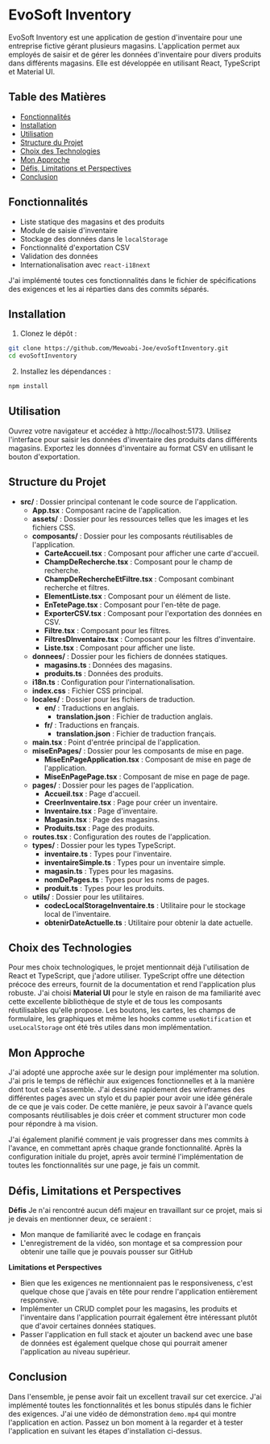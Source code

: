 # EvoSoft Inventory
EvoSoft Inventory est une application de gestion d'inventaire pour une entreprise fictive gérant plusieurs magasins. L'application permet aux employés de saisir et de gérer les données d'inventaire pour divers produits dans différents magasins. Elle est développée en utilisant React, TypeScript et Material UI.

## Table des Matières

- [Fonctionnalités](#fonctionnalités)
- [Installation](#installation)
- [Utilisation](#utilisation)
- [Structure du Projet](#structure-du-projet)
- [Choix des Technologies](#choix-des-technologies)
- [Mon Approche](#mon-approche)
- [Défis, Limitations et Perspectives](#défis-limitations-et-perspectives)
- [Conclusion](#conclusion)

## Fonctionnalités

- Liste statique des magasins et des produits
- Module de saisie d'inventaire
- Stockage des données dans le `localStorage`
- Fonctionnalité d'exportation CSV
- Validation des données
- Internationalisation avec `react-i18next`

J'ai implémenté toutes ces fonctionnalités dans le fichier de spécifications des exigences et les ai réparties dans des commits séparés.

## Installation

1. Clonez le dépôt :

  ```sh
  git clone https://github.com/Mewoabi-Joe/evoSoftInventory.git
  cd evoSoftInventory
  ```

2. Installez les dépendances :

  ```sh
  npm install
  ```

## Utilisation

Ouvrez votre navigateur et accédez à http://localhost:5173. Utilisez l'interface pour saisir les données d'inventaire des produits dans différents magasins. Exportez les données d'inventaire au format CSV en utilisant le bouton d'exportation.

## Structure du Projet

- **src/** : Dossier principal contenant le code source de l'application.
  - **App.tsx** : Composant racine de l'application.
  - **assets/** : Dossier pour les ressources telles que les images et les fichiers CSS.
  - **composants/** : Dossier pour les composants réutilisables de l'application.
    - **CarteAccueil.tsx** : Composant pour afficher une carte d'accueil.
    - **ChampDeRecherche.tsx** : Composant pour le champ de recherche.
    - **ChampDeRechercheEtFiltre.tsx** : Composant combinant recherche et filtres.
    - **ElementListe.tsx** : Composant pour un élément de liste.
    - **EnTetePage.tsx** : Composant pour l'en-tête de page.
    - **ExporterCSV.tsx** : Composant pour l'exportation des données en CSV.
    - **Filtre.tsx** : Composant pour les filtres.
    - **FiltresDInventaire.tsx** : Composant pour les filtres d'inventaire.
    - **Liste.tsx** : Composant pour afficher une liste.
  - **donnees/** : Dossier pour les fichiers de données statiques.
    - **magasins.ts** : Données des magasins.
    - **produits.ts** : Données des produits.
  - **i18n.ts** : Configuration pour l'internationalisation.
  - **index.css** : Fichier CSS principal.
  - **locales/** : Dossier pour les fichiers de traduction.
    - **en/** : Traductions en anglais.
      - **translation.json** : Fichier de traduction anglais.
    - **fr/** : Traductions en français.
      - **translation.json** : Fichier de traduction français.
  - **main.tsx** : Point d'entrée principal de l'application.
  - **miseEnPages/** : Dossier pour les composants de mise en page.
    - **MiseEnPageApplication.tsx** : Composant de mise en page de l'application.
    - **MiseEnPagePage.tsx** : Composant de mise en page de page.
  - **pages/** : Dossier pour les pages de l'application.
    - **Accueil.tsx** : Page d'accueil.
    - **CreerInventaire.tsx** : Page pour créer un inventaire.
    - **Inventaire.tsx** : Page d'inventaire.
    - **Magasin.tsx** : Page des magasins.
    - **Produits.tsx** : Page des produits.
  - **routes.tsx** : Configuration des routes de l'application.
  - **types/** : Dossier pour les types TypeScript.
    - **inventaire.ts** : Types pour l'inventaire.
    - **inventaireSimple.ts** : Types pour un inventaire simple.
    - **magasin.ts** : Types pour les magasins.
    - **nomDePages.ts** : Types pour les noms de pages.
    - **produit.ts** : Types pour les produits.
  - **utils/** : Dossier pour les utilitaires.
    - **codecLocalStorageInventaire.ts** : Utilitaire pour le stockage local de l'inventaire.
    - **obtenirDateActuelle.ts** : Utilitaire pour obtenir la date actuelle.

## Choix des Technologies

Pour mes choix technologiques, le projet mentionnait déjà l'utilisation de React et TypeScript, que j'adore utiliser. TypeScript offre une détection précoce des erreurs, fournit de la documentation et rend l'application plus robuste. J'ai choisi **Material UI** pour le style en raison de ma familiarité avec cette excellente bibliothèque de style et de tous les composants réutilisables qu'elle propose. Les boutons, les cartes, les champs de formulaire, les graphiques et même les hooks comme `useNotification` et `useLocalStorage` ont été très utiles dans mon implémentation.

## Mon Approche

J'ai adopté une approche axée sur le design pour implémenter ma solution. J'ai pris le temps de réfléchir aux exigences fonctionnelles et à la manière dont tout cela s'assemble. J'ai dessiné rapidement des wireframes des différentes pages avec un stylo et du papier pour avoir une idée générale de ce que je vais coder. De cette manière, je peux savoir à l'avance quels composants réutilisables je dois créer et comment structurer mon code pour répondre à ma vision.

J'ai également planifié comment je vais progresser dans mes commits à l'avance, en commettant après chaque grande fonctionnalité. Après la configuration initiale du projet, après avoir terminé l'implémentation de toutes les fonctionnalités sur une page, je fais un commit.

## Défis, Limitations et Perspectives

**Défis**
Je n'ai rencontré aucun défi majeur en travaillant sur ce projet, mais si je devais en mentionner deux, ce seraient :
- Mon manque de familiarité avec le codage en français
- L'enregistrement de la vidéo, son montage et sa compression pour obtenir une taille que je pouvais pousser sur GitHub

**Limitations et Perspectives**
- Bien que les exigences ne mentionnaient pas le responsiveness, c'est quelque chose que j'avais en tête pour rendre l'application entièrement responsive.
- Implémenter un CRUD complet pour les magasins, les produits et l'inventaire dans l'application pourrait également être intéressant plutôt que d'avoir certaines données statiques.
- Passer l'application en full stack et ajouter un backend avec une base de données est également quelque chose qui pourrait amener l'application au niveau supérieur.

## Conclusion

Dans l'ensemble, je pense avoir fait un excellent travail sur cet exercice. J'ai implémenté toutes les fonctionnalités et les bonus stipulés dans le fichier des exigences. J'ai une vidéo de démonstration `demo.mp4` qui montre l'application en action. Passez un bon moment à la regarder et à tester l'application en suivant les étapes d'installation ci-dessus.
